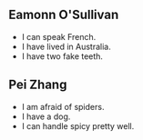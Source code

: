 ## Eamonn O'Sullivan

- I can speak French.
- I have lived in Australia.
- I have two fake teeth.

## Pei Zhang

- I am afraid of spiders.
- I have a dog.
- I can handle spicy pretty well.
